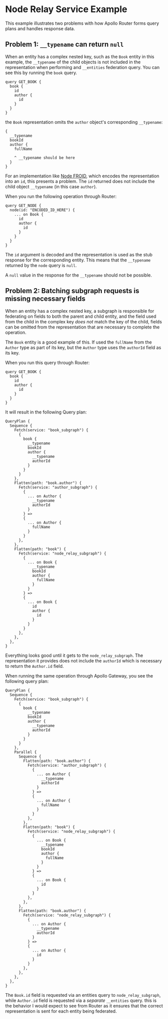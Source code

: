 # Node Relay Service Example

This example illustrates two problems with how Apollo Router forms query plans
and handles response data.

## Problem 1: `__typename` can return `null`

When an entity has a complex nested key, such as the `Book` entity in this example,
the `__typename` of the child objects is not included in the representation when performing
and `__entities` federation query. You can see this by running the `book` query.

```gql
query GET_BOOK {
  book {
    id
    author {
      id
    }
  }
}
```

the `Book` representation omits the `author` object's corresponding `__typename`:

```
{
  __typename
  bookId
  author {
    fullName

    ^ __typename should be here
  }
}
```

For an implementation like [Node FROID], which encodes the representation into an `id`, this
presents a problem. The `id` returned does not include the child object `__typename` (in this
case `author`).

When you run the following operation through Router:

```gql
query GET_NODE {
  node(id: "ENCODED_ID_HERE") {
    ... on Book {
      id
      author {
        id
      }
    }
  }
}
```

The `id` argument is decoded and the representation is used as the stub response for the corresponding
entity. This means that the `__typename` returned by the `node` query is `null`.

A `null` value in the response for the `__typename` should not be possible.

## Problem 2: Batching subgraph requests is missing necessary fields

When an entity has a complex nested key, a subgraph is responsible for federating on fields to both the
parent and child entity, and the field used from the child in the complex key _does not_ match the key
of the child, fields can be omitted from the representation that are necessary to complete the operation.

The `Book` entity is a good example of this. If used the `fullName` from the `Author` type as part of its
key, but the `Author` type uses the `authorId` field as its key.

When you run this query through Router:

```gql
query GET_BOOK {
  book {
    id
    author {
      id
    }
  }
}
```

It will result in the following Query plan:

```
QueryPlan {
  Sequence {
    Fetch(service: "book_subgraph") {
      {
        book {
          __typename
          bookId
          author {
            __typename
            authorId
          }
        }
      }
    },
    Flatten(path: "book.author") {
      Fetch(service: "author_subgraph") {
        {
          ... on Author {
            __typename
            authorId
          }
        } =>
        {
          ... on Author {
            fullName
          }
        }
      },
    },
    Flatten(path: "book") {
      Fetch(service: "node_relay_subgraph") {
        {
          ... on Book {
            __typename
            bookId
            author {
              fullName
            }
          }
        } =>
        {
          ... on Book {
            id
            author {
              id
            }
          }
        }
      },
    },
  },
}
```

Everything looks good until it gets to the `node_relay_subgraph`. The representation it provides
does not include the `authorId` which is necessary to return the `Author.id` field.

When running the same operation through Apollo Gateway, you see the following query plan:

```
QueryPlan {
  Sequence {
    Fetch(service: "book_subgraph") {
      {
        book {
          __typename
          bookId
          author {
            __typename
            authorId
          }
        }
      }
    },
    Parallel {
      Sequence {
        Flatten(path: "book.author") {
          Fetch(service: "author_subgraph") {
            {
              ... on Author {
                __typename
                authorId
              }
            } =>
            {
              ... on Author {
                fullName
              }
            }
          },
        },
        Flatten(path: "book") {
          Fetch(service: "node_relay_subgraph") {
            {
              ... on Book {
                __typename
                bookId
                author {
                  fullName
                }
              }
            } =>
            {
              ... on Book {
                id
              }
            }
          },
        },
      },
      Flatten(path: "book.author") {
        Fetch(service: "node_relay_subgraph") {
          {
            ... on Author {
              __typename
              authorId
            }
          } =>
          {
            ... on Author {
              id
            }
          }
        },
      },
    },
  },
}
```

The `Book.id` field is requested via an entities query to `node_relay_subgraph`, while `Author.id` field
is requested via a _separate_ `__entities` query. this is the behavior I would expect to see from Router
as it ensures that the correct representation is sent for each entity being federated.

[node froid]: https://github.com/wayfair-incubator/node-froid
